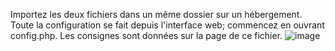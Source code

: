 Importez les deux fichiers dans un même dossier sur un hébergement. Toute la configuration se fait depuis l'interface web; commencez en ouvrant config.php. Les consignes sont données sur la page de ce fichier.
![image](https://github.com/user-attachments/assets/4315f25b-48a5-44d3-adcd-074858774e0a)

